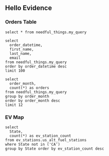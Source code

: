 ## Hello Evidence

### Orders Table

```my_query_summary
select * from needful_things.my_query
```

<DataTable data={my_query_summary} />

```my_query_summary_top100
select
  order_datetime,
  first_name,
  last_name,
  email
from needful_things.my_query
order by order_datetime desc
limit 100
```

<DataTable data={my_query_summary_top100}>
  <Column id=order_datetime title="Order Date" />
  <Column id=first_name />
  <Column id=email />
</DataTable>

```order_by_month
select
  order_month,
  count(*) as orders
from needful_things.my_query
group by order_month
order by order_month desc
limit 12
```

<BarChart
  data={order_by_month}
  x=order_month
  y=orders
  xFmt="mmm yyyy"
  xAxisTitle="Month"
  yAxisTitle="Orders"
/>

### EV Map

```ev_map
select
  State,
  count(*) as ev_station_count
from ev_stations.us_alt_fuel_stations
where State not in ('CA')
group by State order by ev_station_count desc
```

<USMap
  data={ev_map}
  state=State
  abbreviations=true
  value=ev_station_count
/>
